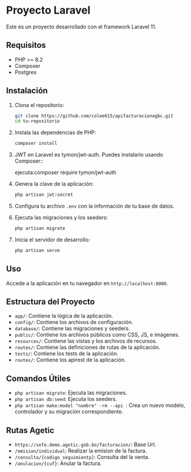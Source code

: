 # Proyecto Laravel

Este es un proyecto desarrollado con el framework Laravel 11.

## Requisitos

- PHP >= 8.2
- Composer
- Postgres

## Instalación

1. Clona el repositorio:

    ```sh
    git clone https://github.com/colee615/apifacturacionagbc.git
    cd tu-repositorio
    ```
2. Instala las dependencias de PHP:

    ```sh
    composer install
    ```
3.  JWT en Laravel es tymon/jwt-auth. Puedes instalarlo usando Composer::

    ejecuta:composer require tymon/jwt-auth

4. Genera la clave de la aplicación:

    ```sh
   php artisan jwt:secret
    ```
5. Configura tu archivo `.env` con la información de tu base de datos.
6. Ejecuta las migraciones y los seeders:

    ```sh
    php artisan migrate
    ```
7. Inicia el servidor de desarrollo:

    ```sh
    php artisan serve
    ```

## Uso

Accede a la aplicación en tu navegador en `http://localhost:8000`.

## Estructura del Proyecto

- `app/`: Contiene la lógica de la aplicación.
- `config/`: Contiene los archivos de configuración.
- `database/`: Contiene las migraciones y seeders.
- `public/`: Contiene los archivos públicos como CSS, JS, e imágenes.
- `resources/`: Contiene las vistas y los archivos de recursos.
- `routes/`: Contiene las definiciones de rutas de la aplicación.
- `tests/`: Contiene los tests de la aplicación.
- `routes/`: Contiene los apirest de la aplicación.

## Comandos Útiles

- `php artisan migrate`: Ejecuta las migraciones.
- `php artisan db:seed`: Ejecuta los seeders.
- `php artisan make:model "nombre" -rm --api `: Crea un nuevo modelo, controlador y su migración correspondiente.


## Rutas Agetic

- `https://sefe.demo.agetic.gob.bo/facturacion/`: Base Url.
- `/emision/individual`: Realizar la emision de la factura.
- `/consulta/{codigo_seguimientp}`: Consulta del la venta.
- `/anulacion/{cuf}`: Anular la factura.
